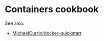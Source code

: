 # Containers cookbook

See also:

- [MichaelCurrin/docker-quickstart](https://github.com/MichaelCurrin/docker-quickstart)
